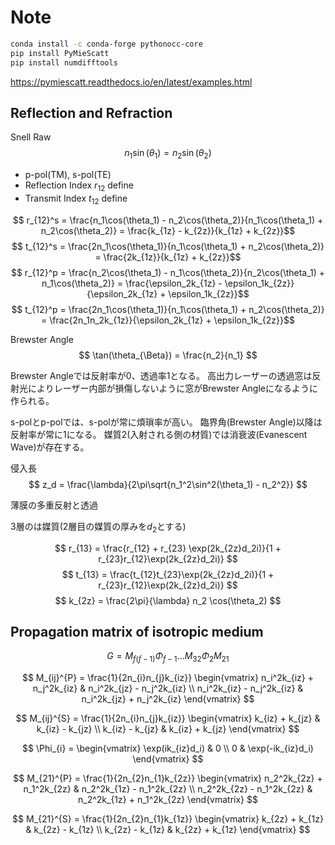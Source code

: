 # Note

```bash
conda install -c conda-forge pythonocc-core
pip install PyMieScatt
pip install numdifftools
```

<https://pymiescatt.readthedocs.io/en/latest/examples.html>

## Reflection and Refraction

Snell Raw
$$ n_1\sin(\theta_1) = n_2\sin(\theta_2) $$

- p-pol(TM), s-pol(TE)
- Reflection Index $r_{12}$ define
- Transmit Index $t_{12}$ define

$$ r_{12}^s = \frac{n_1\cos(\theta_1) - n_2\cos(\theta_2)}{n_1\cos(\theta_1) + n_2\cos(\theta_2)} = \frac{k_{1z} - k_{2z}}{k_{1z} + k_{2z}}$$
$$ t_{12}^s = \frac{2n_1\cos(\theta_1)}{n_1\cos(\theta_1) + n_2\cos(\theta_2)} = \frac{2k_{1z}}{k_{1z} + k_{2z}}$$
$$ r_{12}^p = \frac{n_2\cos(\theta_1) - n_1\cos(\theta_2)}{n_2\cos(\theta_1) + n_1\cos(\theta_2)} = \frac{\epsilon_2k_{1z} - \epsilon_1k_{2z}}{\epsilon_2k_{1z} + \epsilon_1k_{2z}}$$
$$ t_{12}^p = \frac{2n_1\cos(\theta_1)}{n_1\cos(\theta_1) + n_2\cos(\theta_2)} = \frac{2n_1n_2k_{1z}}{\epsilon_2k_{1z} + \epsilon_1k_{2z}}$$

Brewster Angle
$$ \tan(\theta_{\Beta}) = \frac{n_2}{n_1} $$

Brewster Angleでは反射率が0、透過率1となる。
高出力レーザーの透過窓は反射光によりレーザー内部が損傷しないように窓がBrewster Angleになるように作られる。

s-polとp-polでは、s-polが常に煩瑣率が高い。
臨界角(Brewster Angle)以降は反射率が常に1になる。
媒質2(入射される側の材質)では消衰波(Evanescent Wave)が存在する。

侵入長
$$ z_d = \frac{\lambda}{2\pi\sqrt{n_1^2\sin^2(\theta_1) - n_2^2}} $$

薄膜の多重反射と透過

3層のは媒質(2層目の媒質の厚みを$d_2$とする)

$$ r_{13} = \frac{r_{12} + r_{23} \exp(2k_{2z}d_2i)}{1 + r_{23}r_{12}\exp(2k_{2z}d_2i)} $$
$$ t_{13} = \frac{t_{12}t_{23}\exp(2k_{2z}d_2i)}{1 + r_{23}r_{12}\exp(2k_{2z}d_2i)} $$
$$ k_{2z} = \frac{2\pi}{\lambda} n_2 \cos(\theta_2) $$

## Propagation matrix of isotropic medium

$$ G = M_{f(f-1)} \Phi_{f-1} ... M_{32} \Phi_2 M_{21} $$

$$ M_{ij}^{P} = \frac{1}{2n_{i}n_{j}k_{iz}} \begin{vmatrix}
    n_i^2k_{iz} + n_j^2k_{iz} & n_i^2k_{jz} - n_j^2k_{iz} \\
    n_i^2k_{iz} - n_j^2k_{iz} & n_i^2k_{jz} + n_j^2k_{iz}
\end{vmatrix} $$

$$ M_{ij}^{S} = \frac{1}{2n_{i}n_{j}k_{iz}} \begin{vmatrix}
    k_{iz} + k_{jz} & k_{iz} - k_{jz} \\
    k_{iz} - k_{jz} & k_{iz} + k_{jz}
\end{vmatrix} $$

$$ \Phi_{i} = \begin{vmatrix}
    \exp(ik_{iz}d_i) & 0 \\
    0 & \exp(-ik_{iz}d_i)
\end{vmatrix} $$

$$ M_{21}^{P} = \frac{1}{2n_{2}n_{1}k_{2z}} \begin{vmatrix}
    n_2^2k_{2z} + n_1^2k_{2z} & n_2^2k_{1z} - n_1^2k_{2z} \\
    n_2^2k_{2z} - n_1^2k_{2z} & n_2^2k_{1z} + n_1^2k_{2z}
\end{vmatrix} $$

$$ M_{21}^{S} = \frac{1}{2n_{2}n_{1}k_{1z}} \begin{vmatrix}
    k_{2z} + k_{1z} & k_{2z} - k_{1z} \\
    k_{2z} - k_{1z} & k_{2z} + k_{1z}
\end{vmatrix} $$
